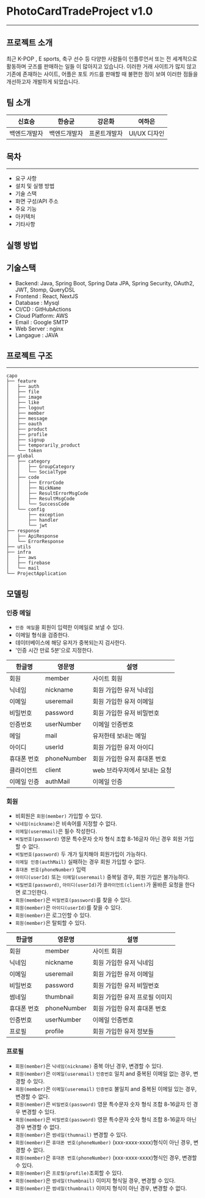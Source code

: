 # PhotoCardTradeProject v1.0
- - -

## 프로젝트 소개 
최근 K-POP , E sports, 축구 선수 등 다양한 사람들이 인플루언서 또는 전 세계적으로 활동하며 굿즈를 판매하는 일들 이 많아지고 있습니다.
이러한 거래 사이트가 많지 않고 기존에 존재하는 사이트, 어플은 포토 카드를 판매할 때 불편한 점이 보여 이러한 점들을 개선하고자 개발하게 되었습니다.

## 팀 소개
<div align="center">

|**신효승**| **한승균** | **강은화** |  **여하은**  |
|:-------:|:-------:|:-------:|:---------:|
| 백엔드개발자 | 백엔드개발자 | 프론트개발자  | UI/UX 디자인 |
</div>


## 목차
- - - 

- 요구 사항
- 설치 및 실행 방법 
- 기술 스택 
- 화면 구성/API 주소 
- 주요 기능 
- 아키텍처
- 기타사항


## 실행 방법 

## 기술스택

- Backend: Java, Spring Boot, Spring Data JPA, Spring Security, OAuth2, JWT, Stomp, QueryDSL
- Frontend : React, NextJS
- Database : Mysql
- CI/CD : GitHubActions
- Cloud Platform: AWS
- Email : Google SMTP
- Web Server : nginx
- Langague : JAVA

## 프로젝트 구조
<hr/>

```
capo
├── feature
│   ├── auth
│   ├── file
│   ├── image
│   ├── like
│   ├── logout
│   ├── member
│   ├── message
│   ├── oauth
│   ├── product
│   ├── profile
│   ├── signup
│   ├── temporarily_product
│   └── token
├── global
│   ├── category
│   │   ├── GroupCategory
│   │   └── SocialType
│   ├── code
│   │   ├── ErrorCode
│   │   ├── NickName
│   │   ├── ResultErrorMsgCode
│   │   ├── ResultMsgCode
│   │   └── SuccessCode
│   └── config
│       ├── exception
│       ├── handler
│       └── jwt
├── response
│   ├── ApiResponse
│   └── ErrorResponse
├── utils
├── infra
│   ├── aws
│   ├── firebase
│   └── mail
└── ProjectApplication
```



## 모델링
### 인증 메일 
- `인증 메일`을 회원이 입력한 이메일로 보낼 수 있다.
- 이메일 형식을 검증한다.
- 데이터베이스에 해당 유저가 중복되는지 검사한다.
- '인증 시간 만료 5분'으로 지정한다.  

| 한글명 | 영문명 | 설명             |
| --- | --- |----------------|
| 회원 | member | 사이트 회원         |
| 닉네임 | nickname | 회원 가입한 유저 닉네임  |
| 이메일 | useremail | 회원 가입한 유저 이메일  |
| 비밀번호 | password | 회원 가입한 유저 비밀번호 |
| 인증번호 | userNumber | 이메일 인증번호    |
| 메일 | mail | 유저한테 보내는 메일 |
| 아이디 | userId | 회원 가입한 유저 아이디 |
| 휴대폰 번호 | phoneNumber | 회원 가입한 유저 휴대폰 번호 |
| 클라이언트 | client | web 브라우저에서 보내는 요청 |
| 이메일 인증 | authMail | 이메일 인증 |

### 회원 
- 비회원은 `회원(member)` 가입할 수 있다.
- `닉네임(nickname)`은 비속어를 지정할 수 없다. 
- `이메일(useremail)`은 필수 작성한다.
- `비밀번호(password)` 영문 특수문자 숫자 형식 조합 8-16글자 아닌 경우 회원 가입할 수 없다.
- `비밀번호(password)` 두 개가 일치해야 회원가입이 가능하다.
- `이메일 인증(authMail)` 실패하는 경우 회원 가입할 수 없다. 
- `휴대폰 번호(phoneNumber)` 입력
- `아이디(userId)` 또는 `이메일(useremail)` 중복일 경우, 회원 가입은 불가능하다.
- `비밀번호(password)`, `아이디(userId)`가 `클라이언트(client)`가 올바른 요청을 한다면 로그인한다.
- `회원(member)`은 `비밀번호(password)`를 찾을 수 있다.
- `회원(member)`은 `아이디(userId)`를 찾을 수 있다.
- `회원(member)`은 로그인할 수 있다.
- `회원(member)`은 탈퇴할 수 있다.


| 한글명 | 영문명 | 설명                |
| --- | --- |-------------------|
| 회원 | member | 사이트 회원            |
| 닉네임 | nickname | 회원 가입한 유저 닉네임     |
| 이메일 | useremail | 회원 가입한 유저 이메일     |
| 비밀번호 | password | 회원 가입한 유저 비밀번호    |
| 썸네일 | thumbnail | 회원 가입한 유저 프로필 이미지 |
| 휴대폰 번호 | phoneNumber | 회원 가입한 유저 휴대폰 번호  |
| 인증번호 | userNumber | 이메일 인증번호          |
| 프로필 | profile | 회원 가입한 유저 정보들     |

### 프로필
- `회원(member)`은 `닉네임(nickname)` 중복 아닌 경우,  변경할 수 있다.   
- `회원(member)`은 `이메일(useremail)` `인증번호` 일치 and 중복된 이메일 없는 경우, 변경할 수 있다.  
- `회원(member)`은 `이메일(useremail)` `인증번호` 불일치 and 중복된 이메일 있는 경우, 변경할 수 없다.
- `회원(member)`은 `비밀번호(password)` 영문 특수문자 숫자 형식 조합 8-16글자 인 경우 변경할 수 있다.
- `회원(member)`은 `비밀번호(password)` 영문 특수문자 숫자 형식 조합 8-16글자 아닌 경우 변경할 수 없다.
- `회원(member)`은 `썸네일(thumnail)` 변경할 수 있다.
- `회원(member)`은 `휴대폰 번호(phoneNumber)` (xxx-xxxx-xxxx)형식이 아닌 경우, 변경할 수 없다.
- `회원(member)`은 `휴대폰 번호(phoneNumber)` (xxx-xxxx-xxxx)형식인 경우, 변경할 수 있다.
- `회원(member)`은 `프로필(profile)`조회할 수 있다.
- `회원(member)`은 `썸네일(thumbnail)` 이미지 형식일 경우, 변경할 수 있다.
- `회원(member)`은 `썸네일(thumbnail)` 이미지 형식이 아닌 경우, 변경할 수 없다.